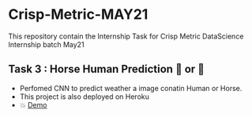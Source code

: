 # Crisp-Metric-MAY21
 This repository contain the Internship Task for Crisp Metric DataScience Internship  batch May21 

## Task 3 : Horse Human Prediction :racehorse: or  :walking:

- Perfomed CNN to predict weather a image conatin Human or Horse.
- This project is also deployed on Heroku  
- :boom: [Demo](https://horsehumanpredictordaniya.herokuapp.com/)
